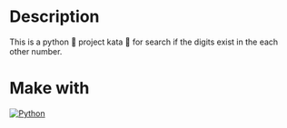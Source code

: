 # Description
This is a python 🐍 project kata 🥋 for search if the digits exist in the each other number.

# Make with
[![Python](https://img.shields.io/badge/python-2b5b84?style=for-the-badge&logo=python&logoColor=white&labelColor=000000)]()